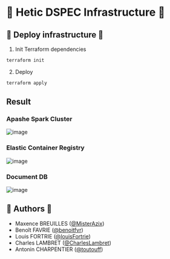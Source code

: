 # 🧱 Hetic DSPEC Infrastructure 🧱

## 🚀 Deploy infrastructure 🚀
1. Init Terraform dependencies
```bash
terraform init
```
2. Deploy
```bash
terraform apply
```

## Result

### Apashe Spark Cluster
![image](https://github.com/MisterAzix/hetic-devops-dspec-infra/assets/40914400/52a20b6a-fad4-4130-8d6a-89eedc6670e0)

### Elastic Container Registry
![image](https://github.com/MisterAzix/hetic-devops-dspec-infra/assets/40914400/e36c2d44-cfa6-49ac-81d5-bd39746ce4a1)

### Document DB
![image](https://github.com/MisterAzix/hetic-devops-dspec-infra/assets/40914400/61ed4d5a-6fcd-4e75-aab0-7b20f341a2c0)

## 👤️ Authors 👤

- Maxence BREUILLES ([@MisterAzix](https://github.com/MisterAzix))<br />
- Benoît FAVRIE ([@benoitfvr](https://github.com/benoitfvr))<br />
- Louis FORTRIE ([@louisFortrie](https://github.com/louisFortrie))<br />
- Charles LAMBRET ([@CharlesLambret](https://github.com/CharlesLambret))<br />
- Antonin CHARPENTIER ([@toutouff](https://github.com/toutouff))
